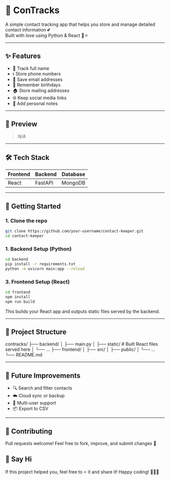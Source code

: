 # 📇 ConTracks
A simple contact tracking app that helps you store and manage detailed contact information 💕  
Built with love using Python & React 🐍⚛️

---

## ✨ Features
- 🧍 Track full name
- 📞 Store phone numbers
- 📧 Save email addresses
- 🎂 Remember birthdays
- 🏠 Store mailing addresses
- 🌐 Keep social media links
- 📝 Add personal notes

---

## 📸 Preview
> _N/A_

---

## 🛠️ Tech Stack

| Frontend | Backend | Database |
|----------|---------|----------|
| React    | FastAPI | MongoDB  |

---

## 🚀 Getting Started

### 1. Clone the repo
```bash
git clone https://github.com/your-username/contact-keeper.git
cd contact-keeper
```

### 1. Backend Setup (Python)
```bash
cd backend
pip install -r requirements.txt
python -m uvicorn main:app --reload
```

### 3. Frontend Setup (React)
```bash
cd frontend
npm install
npm run build
```
This builds your React app and outputs static files served by the backend.

---

## 📂 Project Structure
contracks/
├── backend/
│   ├── main.py
│   ├── static/       # Built React files served here
│   └── ...
├── frontend/
│   ├── src/
│   ├── public/
│   └── ...
└── README.md

---

## 🧠 Future Improvements
 - 🔍 Search and filter contacts
 - ☁️ Cloud sync or backup
 - 👥 Multi-user support
 - 📦 Export to CSV

---

## 🤝 Contributing
Pull requests welcome! Feel free to fork, improve, and submit changes 💌


## 💌 Say Hi
If this project helped you, feel free to ⭐️ it and share it!
Happy coding! 🧑‍💻💖











